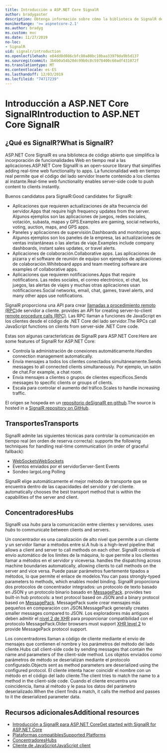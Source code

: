 ```yaml
---
title: Introducción a ASP.NET Core SignalR
author: bradygaster
description: Obtenga información sobre cómo la biblioteca de SignalR de ASP.NET Core simplifica la adición de funcionalidad en tiempo real a las aplicaciones.
monikerRange: '>= aspnetcore-2.1'
ms.author: bradyg
ms.custom: mvc
ms.date: 11/27/2019
no-loc:
- SignalR
uid: signalr/introduction
ms.openlocfilehash: e84dd0d086cbfc80a80bc10baa33979da9b5d137
ms.sourcegitcommit: 3b6b0a54b20dc99b0c8c5978400c60adf431072f
ms.translationtype: MT
ms.contentlocale: es-ES
ms.lasthandoff: 12/03/2019
ms.locfileid: "74717239"
---
```

# <a name="introduction-to-aspnet-core-opno-locsignalr"></a><span data-ttu-id="0172b-103">Introducción a ASP.NET Core SignalR</span><span class="sxs-lookup"><span data-stu-id="0172b-103">Introduction to ASP.NET Core SignalR</span></span>

## <a name="what-is-opno-locsignalr"></a><span data-ttu-id="0172b-104">¿Qué es SignalR?</span><span class="sxs-lookup"><span data-stu-id="0172b-104">What is SignalR?</span></span>

<span data-ttu-id="0172b-105">ASP.NET Core SignalR es una biblioteca de código abierto que simplifica la incorporación de funcionalidades Web en tiempo real a las aplicaciones.</span><span class="sxs-lookup"><span data-stu-id="0172b-105">ASP.NET Core SignalR is an open-source library that simplifies adding real-time web functionality to apps.</span></span> <span data-ttu-id="0172b-106">La funcionalidad web en tiempo real permite que el código del lado servidor Inserte contenido a los clientes al instante.</span><span class="sxs-lookup"><span data-stu-id="0172b-106">Real-time web functionality enables server-side code to push content to clients instantly.</span></span>

<span data-ttu-id="0172b-107">Buenos candidatos para SignalR:</span><span class="sxs-lookup"><span data-stu-id="0172b-107">Good candidates for SignalR:</span></span>

* <span data-ttu-id="0172b-108">Aplicaciones que requieren actualizaciones de alta frecuencia del servidor.</span><span class="sxs-lookup"><span data-stu-id="0172b-108">Apps that require high frequency updates from the server.</span></span> <span data-ttu-id="0172b-109">Algunos ejemplos son las aplicaciones de juegos, redes sociales, votación, subasta, mapas y GPS.</span><span class="sxs-lookup"><span data-stu-id="0172b-109">Examples are gaming, social networks, voting, auction, maps, and GPS apps.</span></span>
* <span data-ttu-id="0172b-110">Paneles y aplicaciones de supervisión.</span><span class="sxs-lookup"><span data-stu-id="0172b-110">Dashboards and monitoring apps.</span></span> <span data-ttu-id="0172b-111">Algunos ejemplos son los paneles de la empresa, las actualizaciones de ventas instantáneas o las alertas de viaje.</span><span class="sxs-lookup"><span data-stu-id="0172b-111">Examples include company dashboards, instant sales updates, or travel alerts.</span></span>
* <span data-ttu-id="0172b-112">Aplicaciones de colaboración.</span><span class="sxs-lookup"><span data-stu-id="0172b-112">Collaborative apps.</span></span> <span data-ttu-id="0172b-113">Las aplicaciones de pizarra y el software de reunión de equipo son ejemplos de aplicaciones de colaboración.</span><span class="sxs-lookup"><span data-stu-id="0172b-113">Whiteboard apps and team meeting software are examples of collaborative apps.</span></span>
* <span data-ttu-id="0172b-114">Aplicaciones que requieren notificaciones.</span><span class="sxs-lookup"><span data-stu-id="0172b-114">Apps that require notifications.</span></span> <span data-ttu-id="0172b-115">Las redes sociales, el correo electrónico, el chat, los juegos, las alertas de viajes y muchas otras aplicaciones usan notificaciones.</span><span class="sxs-lookup"><span data-stu-id="0172b-115">Social networks, email, chat, games, travel alerts, and many other apps use notifications.</span></span>

SignalR<span data-ttu-id="0172b-116"> proporciona una API para crear [llamadas a procedimiento remoto (RPC)](https://wikipedia.org/wiki/Remote_procedure_call)de servidor a cliente.</span><span class="sxs-lookup"><span data-stu-id="0172b-116"> provides an API for creating server-to-client [remote procedure calls (RPC)](https://wikipedia.org/wiki/Remote_procedure_call).</span></span> <span data-ttu-id="0172b-117">Las RPC llaman a funciones de JavaScript en los clientes desde el código de .NET Core del lado servidor.</span><span class="sxs-lookup"><span data-stu-id="0172b-117">The RPCs call JavaScript functions on clients from server-side .NET Core code.</span></span>

<span data-ttu-id="0172b-118">Estas son algunas características de SignalR para ASP.NET Core:</span><span class="sxs-lookup"><span data-stu-id="0172b-118">Here are some features of SignalR for ASP.NET Core:</span></span>

* <span data-ttu-id="0172b-119">Controla la administración de conexiones automáticamente.</span><span class="sxs-lookup"><span data-stu-id="0172b-119">Handles connection management automatically.</span></span>
* <span data-ttu-id="0172b-120">Envía mensajes a todos los clientes conectados simultáneamente.</span><span class="sxs-lookup"><span data-stu-id="0172b-120">Sends messages to all connected clients simultaneously.</span></span> <span data-ttu-id="0172b-121">Por ejemplo, un salón de chat.</span><span class="sxs-lookup"><span data-stu-id="0172b-121">For example, a chat room.</span></span>
* <span data-ttu-id="0172b-122">Envía mensajes a clientes o grupos de clientes específicos.</span><span class="sxs-lookup"><span data-stu-id="0172b-122">Sends messages to specific clients or groups of clients.</span></span>
* <span data-ttu-id="0172b-123">Escala para controlar el aumento del tráfico.</span><span class="sxs-lookup"><span data-stu-id="0172b-123">Scales to handle increasing traffic.</span></span>

<span data-ttu-id="0172b-124">El origen se hospeda en un [repositorio deSignalR en github](https://github.com/aspnet/AspNetCore/tree/master/src/SignalR).</span><span class="sxs-lookup"><span data-stu-id="0172b-124">The source is hosted in a [SignalR repository on GitHub](https://github.com/aspnet/AspNetCore/tree/master/src/SignalR).</span></span>

## <a name="transports"></a><span data-ttu-id="0172b-125">Transportes</span><span class="sxs-lookup"><span data-stu-id="0172b-125">Transports</span></span>

SignalR<span data-ttu-id="0172b-126"> admite las siguientes técnicas para controlar la comunicación en tiempo real (en orden de reserva correcta):</span><span class="sxs-lookup"><span data-stu-id="0172b-126"> supports the following techniques for handling real-time communication (in order of graceful fallback):</span></span>

* [<span data-ttu-id="0172b-127">WebSockets</span><span class="sxs-lookup"><span data-stu-id="0172b-127">WebSockets</span></span>](https://tools.ietf.org/html/rfc7118)
* <span data-ttu-id="0172b-128">Eventos enviados por el servidor</span><span class="sxs-lookup"><span data-stu-id="0172b-128">Server-Sent Events</span></span>
* <span data-ttu-id="0172b-129">Sondeo largo</span><span class="sxs-lookup"><span data-stu-id="0172b-129">Long Polling</span></span>

SignalR<span data-ttu-id="0172b-130"> elige automáticamente el mejor método de transporte que se encuentra dentro de las capacidades del servidor y del cliente.</span><span class="sxs-lookup"><span data-stu-id="0172b-130"> automatically chooses the best transport method that is within the capabilities of the server and client.</span></span>

## <a name="hubs"></a><span data-ttu-id="0172b-131">Concentradores</span><span class="sxs-lookup"><span data-stu-id="0172b-131">Hubs</span></span>

SignalR<span data-ttu-id="0172b-132"> usa *hubs* para la comunicación entre clientes y servidores.</span><span class="sxs-lookup"><span data-stu-id="0172b-132"> uses *hubs* to communicate between clients and servers.</span></span>

<span data-ttu-id="0172b-133">Un concentrador es una canalización de alto nivel que permite a un cliente y un servidor llamar a métodos entre sí.</span><span class="sxs-lookup"><span data-stu-id="0172b-133">A hub is a high-level pipeline that allows a client and server to call methods on each other.</span></span> SignalR<span data-ttu-id="0172b-134"> controla el envío automático de los límites de la máquina, lo que permite a los clientes llamar a métodos en el servidor y viceversa.</span><span class="sxs-lookup"><span data-stu-id="0172b-134"> handles the dispatching across machine boundaries automatically, allowing clients to call methods on the server and vice versa.</span></span> <span data-ttu-id="0172b-135">Puede pasar parámetros fuertemente tipados a métodos, lo que permite el enlace de modelos.</span><span class="sxs-lookup"><span data-stu-id="0172b-135">You can pass strongly-typed parameters to methods, which enables model binding.</span></span> SignalR<span data-ttu-id="0172b-136"> proporciona dos protocolos de concentrador integrados: un protocolo de texto basado en JSON y un protocolo binario basado en [MessagePack](https://msgpack.org/).</span><span class="sxs-lookup"><span data-stu-id="0172b-136"> provides two built-in hub protocols: a text protocol based on JSON and a binary protocol based on [MessagePack](https://msgpack.org/).</span></span>  <span data-ttu-id="0172b-137">MessagePack suele crear mensajes más pequeños en comparación con JSON.</span><span class="sxs-lookup"><span data-stu-id="0172b-137">MessagePack generally creates smaller messages compared to JSON.</span></span> <span data-ttu-id="0172b-138">Los exploradores más antiguos deben admitir el [nivel 2 de XHR](https://caniuse.com/#feat=xhr2) para proporcionar compatibilidad con el protocolo MessagePack.</span><span class="sxs-lookup"><span data-stu-id="0172b-138">Older browsers must support [XHR level 2](https://caniuse.com/#feat=xhr2) to provide MessagePack protocol support.</span></span>

<span data-ttu-id="0172b-139">Los concentradores llaman a código de cliente mediante el envío de mensajes que contienen el nombre y los parámetros del método del lado cliente.</span><span class="sxs-lookup"><span data-stu-id="0172b-139">Hubs call client-side code by sending messages that contain the name and parameters of the client-side method.</span></span> <span data-ttu-id="0172b-140">Los objetos enviados como parámetros de método se deserializan mediante el protocolo configurado.</span><span class="sxs-lookup"><span data-stu-id="0172b-140">Objects sent as method parameters are deserialized using the configured protocol.</span></span> <span data-ttu-id="0172b-141">El cliente intenta hacer coincidir el nombre con un método en el código del lado cliente.</span><span class="sxs-lookup"><span data-stu-id="0172b-141">The client tries to match the name to a method in the client-side code.</span></span> <span data-ttu-id="0172b-142">Cuando el cliente encuentra una coincidencia, llama al método y le pasa los datos del parámetro deserializado.</span><span class="sxs-lookup"><span data-stu-id="0172b-142">When the client finds a match, it calls the method and passes to it the deserialized parameter data.</span></span>

## <a name="additional-resources"></a><span data-ttu-id="0172b-143">Recursos adicionales</span><span class="sxs-lookup"><span data-stu-id="0172b-143">Additional resources</span></span>

* <span data-ttu-id="0172b-144">[Introducción a SignalR para ASP.NET Core](xref:tutorials/signalr)</span><span class="sxs-lookup"><span data-stu-id="0172b-144">[Get started with SignalR for ASP.NET Core](xref:tutorials/signalr)</span></span>
* [<span data-ttu-id="0172b-145">Plataformas compatibles</span><span class="sxs-lookup"><span data-stu-id="0172b-145">Supported Platforms</span></span>](xref:signalr/supported-platforms)
* [<span data-ttu-id="0172b-146">Concentradores</span><span class="sxs-lookup"><span data-stu-id="0172b-146">Hubs</span></span>](xref:signalr/hubs)
* [<span data-ttu-id="0172b-147">Cliente de JavaScript</span><span class="sxs-lookup"><span data-stu-id="0172b-147">JavaScript client</span></span>](xref:signalr/javascript-client)
